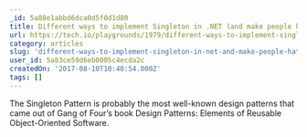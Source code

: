 ```yaml
---
_id: 5a88e1abbd6dca0d5f0d1d80
title: Different ways to implement Singleton in .NET (and make people hate you along the way)
url: https://tech.io/playgrounds/1979/different-ways-to-implement-singleton-in--net-and-make-people-hate-you-along-the-way
category: articles
slug: 'different-ways-to-implement-singleton-in-net-and-make-people-hate-you-along-the-way'
user_id: 5a83ce59d6eb0005c4ecda2c
createdOn: '2017-08-10T10:40:54.000Z'
tags: []
---
```


The Singleton Pattern is probably the most well-known design patterns that came out of Gang of Four’s book Design Patterns: Elements of Reusable Object-Oriented Software. 
